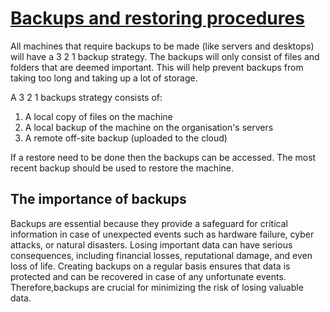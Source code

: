 # <u>**Backups and restoring procedures**</u>

All machines that require backups to be made (like servers and desktops) will have a 3 2 1 backup strategy. The backups will only consist of files and folders that are deemed important. This will help prevent backups from taking too long and taking up a lot of storage.

A 3 2 1 backups strategy consists of:

1. A local copy of files on the machine
2. A local backup of the machine on the organisation's servers
3. A remote off-site backup (uploaded to the cloud)

If a restore need to be done then the backups can be accessed. The most recent backup should be used to restore the machine.

## The importance of backups

Backups are essential because they provide a safeguard for critical information in case of unexpected events such as hardware failure, cyber attacks, or natural disasters. Losing important data can have serious consequences, including financial losses, reputational damage, and even loss of life. Creating backups on a regular basis ensures that data is protected and can be recovered in case of any unfortunate events. Therefore,backups are crucial for minimizing the risk of losing valuable data.
